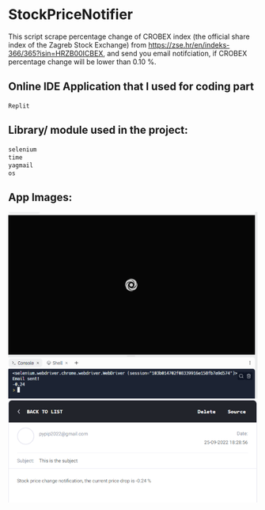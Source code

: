 # StockPriceNotifier

This script scrape percentage change of CROBEX index (the official share index of the Zagreb Stock Exchange) from https://zse.hr/en/indeks-366/365?isin=HRZB00ICBEX, and send you email notifciation, if CROBEX percentage change will be lower than 0.10 %.

## Online IDE Application that I used for coding part
```
Replit
```

## Library/ module used in the project:
```
selenium
time
yagmail
os
```
## App Images:
<img src="https://github.com/kixelo/StockPriceNotifier/blob/main/scraping.PNG" />
<img src="https://github.com/kixelo/StockPriceNotifier/blob/main/price_drop.PNG" />
